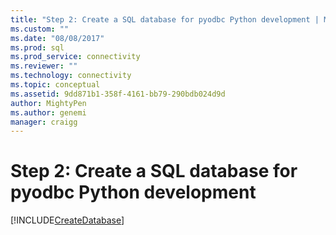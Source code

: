 ```yaml
---
title: "Step 2: Create a SQL database for pyodbc Python development | Microsoft Docs"
ms.custom: ""
ms.date: "08/08/2017"
ms.prod: sql
ms.prod_service: connectivity
ms.reviewer: ""
ms.technology: connectivity
ms.topic: conceptual
ms.assetid: 9dd871b1-358f-4161-bb79-290bdb024d9d
author: MightyPen
ms.author: genemi
manager: craigg
---
```

# Step 2: Create a SQL database for pyodbc Python development

[!INCLUDE[CreateDatabase](../../../includes/createdatabase.md)]
